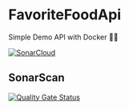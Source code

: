 # FavoriteFoodApi
Simple Demo API with Docker 🦈🐬

[![SonarCloud](https://sonarcloud.io/images/project_badges/sonarcloud-white.svg)](https://sonarcloud.io/summary/new_code?id=mrkresnofatih_FavoriteFoodApi)


## SonarScan
[![Quality Gate Status](https://sonarcloud.io/api/project_badges/measure?project=mrkresnofatih_FavoriteFoodApi&metric=alert_status)](https://sonarcloud.io/summary/new_code?id=mrkresnofatih_FavoriteFoodApi)
